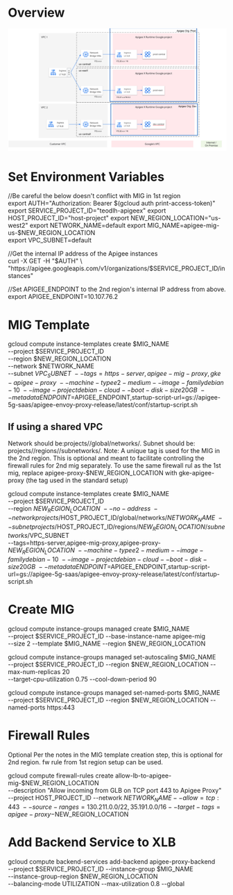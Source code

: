 # Overview
![Multi Region Architecture](./assets/multi-region-diagram.png)

# Set Environment Variables

//Be careful the below doesn't conflict with MIG in 1st region  
export AUTH="Authorization: Bearer $(gcloud auth print-access-token)"  
export SERVICE_PROJECT_ID="teodlh-apigeex"  
export HOST_PROJECT_ID="host-project"  
export NEW_REGION_LOCATION="us-west2"  
export NETWORK_NAME=default  
export MIG_NAME=apigee-mig-us-$NEW_REGION_LOCATION  
export VPC_SUBNET=default  


//Get the internal IP address of the Apigee instances  
curl -X GET -H "$AUTH" \
  "https://apigee.googleapis.com/v1/organizations/$SERVICE_PROJECT_ID/instances"

//Set APIGEE_ENDPOINT to the 2nd region's internal IP address from above.  
export APIGEE_ENDPOINT=10.107.76.2

# MIG Template

gcloud compute instance-templates create $MIG_NAME \
  --project $SERVICE_PROJECT_ID \
  --region $NEW_REGION_LOCATION \
  --network $NETWORK_NAME \
  --subnet $VPC_SUBNET \
  --tags=https-server,apigee-mig-proxy,gke-apigee-proxy \
  --machine-type e2-medium --image-family debian-10 \
  --image-project debian-cloud --boot-disk-size 20GB \
  --metadata ENDPOINT=$APIGEE_ENDPOINT,startup-script-url=gs://apigee-5g-saas/apigee-envoy-proxy-release/latest/conf/startup-script.sh

## If using a shared VPC  
Network should be:projects/<your Apigee Host Project>/global/networks/<your-shared-vpc>. 
Subnet should be: projects/<your Apigee Host Project>/regions/<your-gcp-region>/subnetworks/<your-shared-subnet>. 
Note: A unique tag is used for the MIG in the 2nd region. This is optional and meant to facilitate controlling the firewall rules for 2nd mig separately. To use the same firewall rul as the 1st mig, replace apigee-proxy-$NEW_REGION_LOCATION with gke-apigee-proxy (the tag used in the standard setup)
  
gcloud compute instance-templates create $MIG_NAME \
  --project $SERVICE_PROJECT_ID \
  --region $NEW_REGION_LOCATION \
  --no-address \
  --network projects/$HOST_PROJECT_ID/global/networks/$NETWORK_NAME \
  --subnet projects/$HOST_PROJECT_ID/regions/$NEW_REGION_LOCATION/subnetworks/$VPC_SUBNET \
  --tags=https-server,apigee-mig-proxy,apigee-proxy-$NEW_REGION_LOCATION \
  --machine-type e2-medium --image-family debian-10 \
  --image-project debian-cloud --boot-disk-size 20GB \
  --metadata ENDPOINT=$APIGEE_ENDPOINT,startup-script-url=gs://apigee-5g-saas/apigee-envoy-proxy-release/latest/conf/startup-script.sh


# Create MIG
  
gcloud compute instance-groups managed create $MIG_NAME \
  --project $SERVICE_PROJECT_ID --base-instance-name apigee-mig \
  --size 2 --template $MIG_NAME --region $NEW_REGION_LOCATION

gcloud compute instance-groups managed set-autoscaling $MIG_NAME \
  --project $SERVICE_PROJECT_ID --region $NEW_REGION_LOCATION --max-num-replicas 20 \
  --target-cpu-utilization 0.75 --cool-down-period 90

gcloud compute instance-groups managed set-named-ports $MIG_NAME \
  --project $SERVICE_PROJECT_ID --region $NEW_REGION_LOCATION --named-ports https:443

# Firewall Rules
Optional Per the notes in the MIG template creation step, this is optional for 2nd region. fw rule from 1st region setup can be used.
  
gcloud compute firewall-rules create allow-lb-to-apigee-mig-$NEW_REGION_LOCATION \
  --description "Allow incoming from GLB on TCP port 443 to Apigee Proxy" \
  --project HOST_PROJECT_ID --network $NETWORK_NAME --allow=tcp:443 \
  --source-ranges=130.211.0.0/22,35.191.0.0/16 --target-tags=apigee-proxy-$NEW_REGION_LOCATION

# Add Backend Service to XLB
gcloud compute backend-services add-backend apigee-proxy-backend \
  --project $SERVICE_PROJECT_ID --instance-group $MIG_NAME \
  --instance-group-region $NEW_REGION_LOCATION \
  --balancing-mode UTILIZATION --max-utilization 0.8 --global
